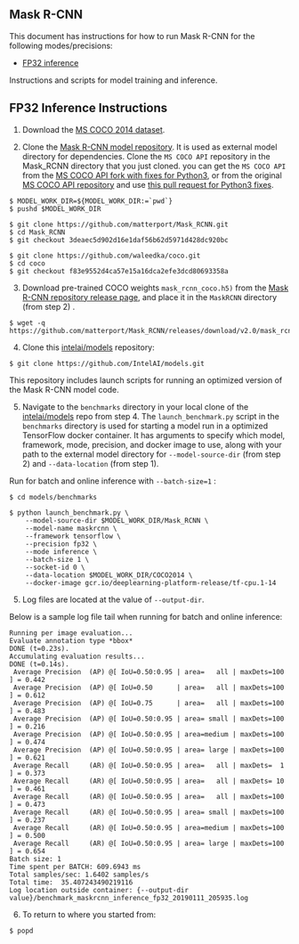 ## Mask R-CNN ##

This document has instructions for how to run Mask R-CNN for the
following modes/precisions:
* [FP32 inference](#fp32-inference-instructions)

Instructions and scripts for model training and inference.

## FP32 Inference Instructions

1. Download the [MS COCO 2014 dataset](http://cocodataset.org/#download).

2. Clone the [Mask R-CNN model repository](https://github.com/matterport/Mask_RCNN).
It is used as external model directory for dependencies.
Clone the `MS COCO API` repository in the Mask_RCNN directory that you just cloned.
you can get the `MS COCO API` from the [MS COCO API fork with fixes for Python3](https://github.com/waleedka/coco),
or from the original [MS COCO API repository](https://github.com/cocodataset/cocoapi)
and use [this pull request for Python3 fixes](https://github.com/cocodataset/cocoapi/pull/50).
```
$ MODEL_WORK_DIR=${MODEL_WORK_DIR:=`pwd`}
$ pushd $MODEL_WORK_DIR

$ git clone https://github.com/matterport/Mask_RCNN.git
$ cd Mask_RCNN
$ git checkout 3deaec5d902d16e1daf56b62d5971d428dc920bc

$ git clone https://github.com/waleedka/coco.git
$ cd coco
$ git checkout f83e9552d4ca57e15a16dca2efe3dcd80693358a
```

3. Download pre-trained COCO weights `mask_rcnn_coco.h5)` from the
[Mask R-CNN repository release page](https://github.com/matterport/Mask_RCNN/releases/download/v2.0/mask_rcnn_coco.h5),
and place it in the `MaskRCNN` directory (from step 2) .
```
$ wget -q https://github.com/matterport/Mask_RCNN/releases/download/v2.0/mask_rcnn_coco.h5 
```

4. Clone this [intelai/models](https://github.com/IntelAI/models)
repository:

```
$ git clone https://github.com/IntelAI/models.git
```

This repository includes launch scripts for running an optimized version of the Mask R-CNN model code.

5. Navigate to the `benchmarks` directory in your local clone of
the [intelai/models](https://github.com/IntelAI/models) repo from step 4.
The `launch_benchmark.py` script in the `benchmarks` directory is
used for starting a model run in a optimized TensorFlow docker
container. It has arguments to specify which model, framework, mode,
precision, and docker image to use, along with your path to the external model directory
for `--model-source-dir` (from step 2) and `--data-location` (from step 1).


Run for batch and online inference with `--batch-size=1` :
```
$ cd models/benchmarks

$ python launch_benchmark.py \
    --model-source-dir $MODEL_WORK_DIR/Mask_RCNN \
    --model-name maskrcnn \
    --framework tensorflow \
    --precision fp32 \
    --mode inference \
    --batch-size 1 \
    --socket-id 0 \
    --data-location $MODEL_WORK_DIR/COCO2014 \
    --docker-image gcr.io/deeplearning-platform-release/tf-cpu.1-14
```

5. Log files are located at the value of `--output-dir`.

Below is a sample log file tail when running for batch
and online inference:
```
Running per image evaluation...
Evaluate annotation type *bbox*
DONE (t=0.23s).
Accumulating evaluation results...
DONE (t=0.14s).
 Average Precision  (AP) @[ IoU=0.50:0.95 | area=   all | maxDets=100 ] = 0.442
 Average Precision  (AP) @[ IoU=0.50      | area=   all | maxDets=100 ] = 0.612
 Average Precision  (AP) @[ IoU=0.75      | area=   all | maxDets=100 ] = 0.483
 Average Precision  (AP) @[ IoU=0.50:0.95 | area= small | maxDets=100 ] = 0.216
 Average Precision  (AP) @[ IoU=0.50:0.95 | area=medium | maxDets=100 ] = 0.474
 Average Precision  (AP) @[ IoU=0.50:0.95 | area= large | maxDets=100 ] = 0.621
 Average Recall     (AR) @[ IoU=0.50:0.95 | area=   all | maxDets=  1 ] = 0.373
 Average Recall     (AR) @[ IoU=0.50:0.95 | area=   all | maxDets= 10 ] = 0.461
 Average Recall     (AR) @[ IoU=0.50:0.95 | area=   all | maxDets=100 ] = 0.473
 Average Recall     (AR) @[ IoU=0.50:0.95 | area= small | maxDets=100 ] = 0.237
 Average Recall     (AR) @[ IoU=0.50:0.95 | area=medium | maxDets=100 ] = 0.500
 Average Recall     (AR) @[ IoU=0.50:0.95 | area= large | maxDets=100 ] = 0.654
Batch size: 1
Time spent per BATCH: 609.6943 ms
Total samples/sec: 1.6402 samples/s
Total time:  35.407243490219116
Log location outside container: {--output-dir value}/benchmark_maskrcnn_inference_fp32_20190111_205935.log
```

6. To return to where you started from:
```
$ popd
```

